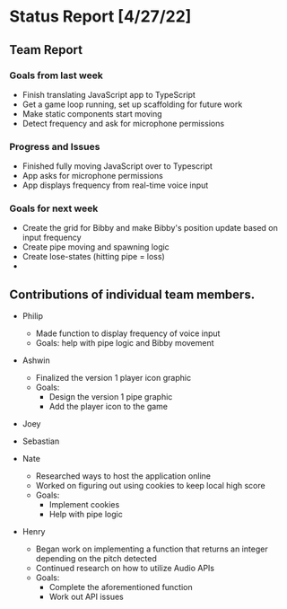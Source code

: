 # Status Report [4/27/22]

## Team Report
### Goals from last week
* Finish translating JavaScript app to TypeScript
* Get a game loop running, set up scaffolding for future work
* Make static components start moving
* Detect frequency and ask for microphone permissions
### Progress and Issues
* Finished fully moving JavaScript over to Typescript
* App asks for microphone permissions
* App displays frequency from real-time voice input
### Goals for next week
* Create the grid for Bibby and make Bibby's position update based on input frequency
* Create pipe moving and spawning logic
* Create lose-states (hitting pipe = loss)
* 

## Contributions of individual team members.
* Philip
	* Made function to display frequency of voice input
	* Goals: help with pipe logic and Bibby movement
* Ashwin
	* Finalized the version 1 player icon graphic
	* Goals: 
		* Design the version 1 pipe graphic
		* Add the player icon to the game
	
* Joey

* Sebastian

* Nate
	* Researched ways to host the application online 
	* Worked on figuring out using cookies to keep local high score
	* Goals: 
		* Implement cookies
		* Help with pipe logic 	

* Henry
	* Began work on implementing a function that returns an integer depending on the pitch detected
	* Continued research on how to utilize Audio APIs
	* Goals:
		* Complete the aforementioned function
		* Work out API issues
